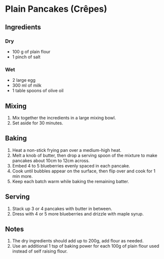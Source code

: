 # Plain Pancakes (Crêpes)

## Ingredients

### Dry

* 100 g of plain flour
* 1 pinch of salt

### Wet

* 2 large egg
* 300 ml of milk
* 1 table spoons of olive oil

## Mixing

1. Mix together the incredients in a large mixing bowl.
2. Set aside for 30 minutes.

## Baking

1. Heat a non-stick frying pan over a medium-high heat.
2. Melt a knob of butter, then drop a serving spoon of the mixture to make pancakes about 10cm to 12cm across.
3. Embed 4 to 5 blueberries evenly spaced in each pancake.
4. Cook until bubbles appear on the surface, then flip over and cook for 1 min more. 
5. Keep each batch warm while baking the remaining batter.

## Serving

1. Stack up 3 or 4 pancakes with butter in between.
2. Dress with 4 or 5 more blueberries and drizzle with maple syrup.

## Notes

1. The dry ingredients should add up to 200g, add flour as needed.
2. Use an additional 1 tsp of baking power for each 100g of plain flour used instead of self raising flour.
